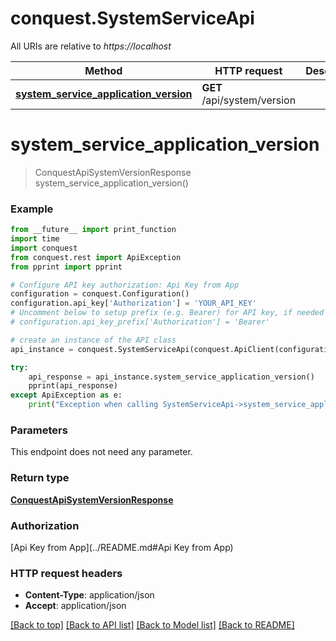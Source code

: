 # conquest.SystemServiceApi

All URIs are relative to *https://localhost*

Method | HTTP request | Description
------------- | ------------- | -------------
[**system_service_application_version**](SystemServiceApi.md#system_service_application_version) | **GET** /api/system/version | 


# **system_service_application_version**
> ConquestApiSystemVersionResponse system_service_application_version()



### Example
```python
from __future__ import print_function
import time
import conquest
from conquest.rest import ApiException
from pprint import pprint

# Configure API key authorization: Api Key from App
configuration = conquest.Configuration()
configuration.api_key['Authorization'] = 'YOUR_API_KEY'
# Uncomment below to setup prefix (e.g. Bearer) for API key, if needed
# configuration.api_key_prefix['Authorization'] = 'Bearer'

# create an instance of the API class
api_instance = conquest.SystemServiceApi(conquest.ApiClient(configuration))

try:
    api_response = api_instance.system_service_application_version()
    pprint(api_response)
except ApiException as e:
    print("Exception when calling SystemServiceApi->system_service_application_version: %s\n" % e)
```

### Parameters
This endpoint does not need any parameter.

### Return type

[**ConquestApiSystemVersionResponse**](ConquestApiSystemVersionResponse.md)

### Authorization

[Api Key from App](../README.md#Api Key from App)

### HTTP request headers

 - **Content-Type**: application/json
 - **Accept**: application/json

[[Back to top]](#) [[Back to API list]](../README.md#documentation-for-api-endpoints) [[Back to Model list]](../README.md#documentation-for-models) [[Back to README]](../README.md)

